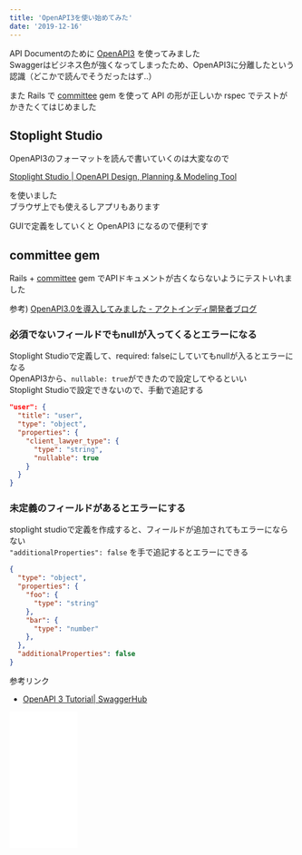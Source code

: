 ```yaml
---
title: 'OpenAPI3を使い始めてみた'
date: '2019-12-16'
---
```


API Documentのために [OpenAPI3](https://github.com/OAI/OpenAPI-Specification/blob/master/versions/3.0.0.md)  を使ってみました  
Swaggerはビジネス色が強くなってしまったため、OpenAPI3に分離したという認識（どこかで読んでそうだったはず..）  

また Rails で [committee](https://github.com/interagent/committee) gem を使って API の形が正しいか rspec でテストがかきたくてはじめました

## Stoplight Studio

OpenAPI3のフォーマットを読んで書いていくのは大変なので

[Stoplight Studio \| OpenAPI Design, Planning & Modeling Tool](https://stoplight.io/studio/)

を使いました  
ブラウザ上でも使えるしアプリもあります  

GUIで定義をしていくと OpenAPI3 になるので便利です

## committee gem

Rails + [committee](https://github.com/interagent/committee) gem でAPIドキュメントが古くならないようにテストいれました

参考) [OpenAPI3\.0を導入してみました \- アクトインディ開発者ブログ](https://tech.actindi.net/2019/03/11/090000)

### 必須でないフィールドでもnullが入ってくるとエラーになる  

Stoplight Studioで定義して、required: falseにしていてもnullが入るとエラーになる  
OpenAPI3から、`nullable: true`ができたので設定してやるといい  
Stoplight Studioで設定できないので、手動で追記する  

```json
"user": {
  "title": "user",
  "type": "object",
  "properties": {
    "client_lawyer_type": {
      "type": "string",
      "nullable": true
    }
  }
}
```

### 未定義のフィールドがあるとエラーにする

stoplight studioで定義を作成すると、フィールドが追加されてもエラーにならない  
`"additionalProperties": false` を手で追記するとエラーにできる  

```json
{
  "type": "object",
  "properties": {
    "foo": {
      "type": "string"
    },
    "bar": {
      "type": "number"
    },
  },
  "additionalProperties": false
}
```

参考リンク  

- [OpenAPI 3 Tutorial| SwaggerHub](https://app.swaggerhub.com/help/tutorials/openapi-3-tutorial)

<iframe style="width:120px;height:240px;" marginwidth="0" marginheight="0" scrolling="no" frameborder="0" src="//rcm-fe.amazon-adsystem.com/e/cm?lt1=_blank&bc1=000000&IS2=1&bg1=FFFFFF&fc1=000000&lc1=0000FF&t=freks-22&language=ja_JP&o=9&p=8&l=as4&m=amazon&f=ifr&ref=as_ss_li_til&asins=B07ZCGSZR4&linkId=4c4b55c328eabad08bd6e64bbf9e1a1b"></iframe>